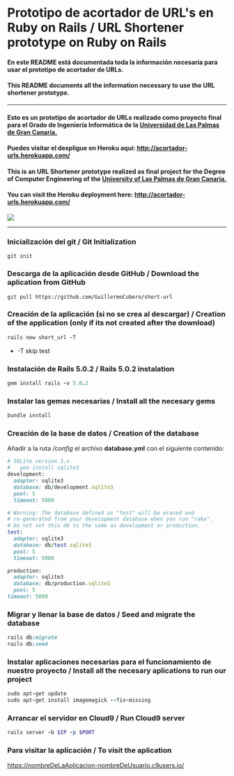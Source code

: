 # Prototipo de acortador de URL's en Ruby on Rails / URL Shortener prototype on Ruby on Rails
#### En este README está documentada toda la información necesaria para usar el prototipo de acortador de URLs.
#### This README documents all the information necessary to use the URL shortener prototype.
***
#### Esto es un prototipo de acortador de URLs realizado como proyecto final para el Grado de Ingeniería Informática de la [Universidad de Las Palmas de Gran Canaria.](http://www.ulpgc.es/) 
#### Puedes visitar el despligue en Heroku aquí: http://acortador-urls.herokuapp.com/
#### This is an URL Shortener prototype realized as final project for the Degree of Computer Engineering of the [University of Las Palmas de Gran Canaria.](http://www.ulpgc.es/)
#### You can visit the Heroku deployment here: http://acortador-urls.herokuapp.com/

![](http://imgur.com/VGGenya.jpg)

***

### Inicialización del git / Git Initialization
```
git init
```

### Descarga de la aplicación desde GitHub / Download the aplication from GitHub
```
git pull https://github.com/GuillermoCubero/short-url
```

### Creación de la aplicación (si no se crea al descargar) / Creation of the application (only if its not created after the download)
```ruby
rails new short_url -T
```
  
- -T skip test

### Instalación de Rails 5.0.2 / Rails 5.0.2 instalation
```ruby
gem install rails -v 5.0.2
```

### Instalar las gemas necesarias / Install all the necesary gems
```ruby
bundle install
```
  
### Creación de la base de datos / Creation of the database

Añadir a la ruta */config* el archivo **database.yml** con el siguiente contenido:

```ruby
# SQLite version 3.x
#   gem install sqlite3
development:
  adapter: sqlite3
  database: db/development.sqlite3
  pool: 5
  timeout: 5000

# Warning: The database defined as "test" will be erased and
# re-generated from your development database when you run "rake".
# Do not set this db to the same as development or production.
test:
  adapter: sqlite3
  database: db/test.sqlite3
  pool: 5
  timeout: 5000

production:
  adapter: sqlite3
  database: db/production.sqlite3
  pool: 5
timeout: 5000
```

### Migrar y llenar la base de datos / Seed and migrate the database

```ruby
rails db:migrate
rails db:seed
```

### Instalar aplicaciones necesarias para el funcionamiento de nuestro proyecto / Install all the necesary aplications to run our project
```ruby
sudo apt-get update
sudo apt-get install imagemagick --fix-missing
```

### Arrancar el servidor en Cloud9 / Run Cloud9 server
```ruby
rails server -b $IP -p $PORT
```

### Para visitar la aplicación / To visit the aplication
https://nombreDeLaAplicacion-nombreDeUsuario.c9users.io/